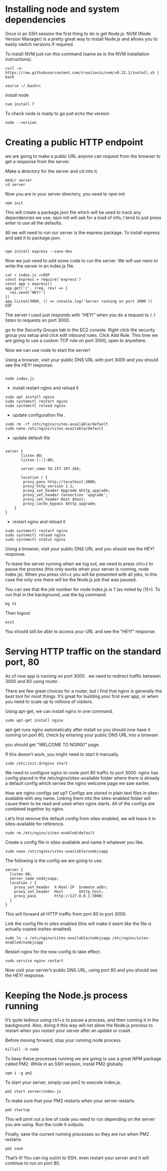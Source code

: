 # Installing node and system dependencies
Once in an SSH session the first thing to do is get Node.js. NVM (Node Version Manager) is a pretty great way to install Node.js and allows you to easily switch versions if required.

To install NVM just run this command (same as in the NVM installation instructions).

```shell
curl -o- https://raw.githubusercontent.com/creationix/nvm/v0.32.1/install.sh | bash

source ~/.bashrc
```
install node

```shell
nvm install 7
```
To check node is ready to go just echo the version.

```shell
node --version
```
# Creating a public HTTP endpoint
we are going to make a public URL anyone can request from the browser to get a response from the server.

Make a directory for the server and cd into it.

```shell
mkdir server
cd server
```
Now you are in your server directory, you need to npm init

```shell
npm init
```
This will create a package.json file which will be used to track any dependencies we use. npm init will ask for a load of info, I tend to just press enter to use all the defaults.

All we will need to run our server is the express package. To install express and add it to package.json.

```shell

npm install express --save-dev
```
Now we just need to add some code to run the server. We will use nano to write the server in an index.js file.

```shell
cat > index.js <<EOF
const express = require('express')
const app = express()
app.get('/', (req, res) => {
  res.send('HEY!')
})
app.listen(3000, () => console.log('Server running on port 3000'))
EOF

```
The server I used just responds with “HEY!” when you do a request to /. I listen to requests on port 3000.

go to the Security Groups tab in the EC2 console. Right click the security group you setup and click edit inbound rules. Click Add Rule. This time we are going to use a custom TCP rule on port 3000, open to anywhere.

Now we can use node to start the server!

Using a browser, visit your public DNS URL with port 3000 and you should see the HEY! response.


```shell

node index.js

```

* install restart nginx and reload it 

```
sudo apt install nginx
sudo systemctl restart nginx
sudo systemctl reload nginx
```

* update configuration file .

```
sudo rm -rf /etc/nginx/sites-available/default
sudo nano /etc/nginx/sites-available/default
```

* update default file

```shell

server {
       listen 80;
       listen [::]:80;

       server_name 54.157.197.164;

       location / {
        proxy_pass http://localhost:3000;
        proxy_http_version 1.1;
        proxy_set_header Upgrade $http_upgrade;
        proxy_set_header Connection 'upgrade';
        proxy_set_header Host $host;
        proxy_cache_bypass $http_upgrade;
    }
}

```
* restart nginx and reload it 

```
sudo systemctl restart nginx
sudo systemctl reload nginx
sudo systemctl status nginx
```
Using a browser, visit your public DNS URL and you should see the HEY! response.

To leave the server running when we log out, we need to press ctrl+z to pause the process (this only works when your server is running, node index.js). When you press ctrl+z you will be presented with all jobs, in this case the only one there will be the Node.js job that was paused.

You can see that the job number for node index.js is 1 (as noted by [1]+). To run that in the background, use the bg command.
```shell
bg %1
```
Then logout
```shell
exit
```
You should still be able to access your URL and see the “HEY!” response.

# Serving HTTP traffic on the standard port, 80

As of now app is running on port 3000 . we need to redirect traffic between 3000 and 80 using router .

There are few great choices for a router, but I find that nginx is generally the best tool for most things. It’s great for building your first ever app, or when you need to scale up to millions of visitors.

Using apt-get, we can install nginx in one command.
```shell 
sudo apt-get install nginx
```
apt-get runs nginx automatically after install so you should now have it running on port 80, check by entering your public DNS URL into a browser.

you should get "WELCOME TO NGINX!" page.

If this doesn’t work, you might need to start it manually.

```shell
sudo /etc/init.d/nginx start
```
We need to configure nginx to route port 80 traffic to port 3000. nginx has config placed in the /etc/nginx/sites-available folder where there is already a default config which serves the nginx welcome page we saw earlier.

How are nginx configs set up? Configs are stored in plain text files in sites-available with any name. Linking them into the sites-enabled folder will cause them to be read and used when nginx starts. All of the configs are combined together by nginx.

Let’s first remove the default config from sites-enabled, we will leave it in sites-available for reference.

```shell
sudo rm /etc/nginx/sites-enabled/default
```
Create a config file in sites-available and name it whatever you like.

```shell
sudo nano /etc/nginx/sites-available/nodejsapp
```
The following is the config we are going to use.

```shell
server {
  listen 80;
  server_name nodejsapp;
  location / {
    proxy_set_header  X-Real-IP  $remote_addr;
    proxy_set_header  Host       $http_host;
    proxy_pass        http://127.0.0.1:3000;
  }
}
```
This will forward all HTTP traffic from port 80 to port 3000.

Link the config file in sites enabled (this will make it seem like the file is actually copied insites-enabled).

```shell
sudo ln -s /etc/nginx/sites-available/nodejsapp /etc/nginx/sites-enabled/nodejsapp
```
Restart nginx for the new config to take effect.

```shell
sudo service nginx restart
```

Now visit your server’s public DNS URL, using port 80 and you should see the HEY! response.

# Keeping the Node.js process running

It’s quite tedious using ctrl+z to pause a process, and then running it in the background. Also, doing it this way will not allow the Node.js process to restart when you restart your server after an update or crash.

Before moving forward, stop your running node process

```shell
killall -9 node
```
To keep these processes running we are going to use a great NPM package called PM2. While in an SSH session, install PM2 globally.

```shell
npm i -g pm2
```
To start your server, simply use pm2 to execute index.js.

```shell
pm2 start server/index.js
```
To make sure that your PM2 restarts when your server restarts

```shell
pm2 startup
```
This will print out a line of code you need to run depending on the server you are using. Run the code it outputs.

Finally, save the current running processes so they are run when PM2 restarts.

```shell
pm2 save
```
That’s it! You can log out/in to SSH, even restart your server and it will continue to run on port 80.



